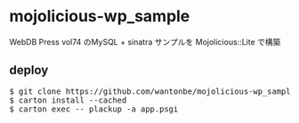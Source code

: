 # mojolicious-wp_sample

WebDB Press vol74 のMySQL + sinatra サンプルを Mojolicious::Lite で構築

## deploy

<pre>
$ git clone https://github.com/wantonbe/mojolicious-wp_sample.git
$ carton install --cached
$ carton exec -- plackup -a app.psgi
</pre>

